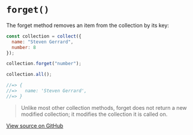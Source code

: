 # `forget()`

The forget method removes an item from the collection by its key:

```js
const collection = collect({
  name: "Steven Gerrard",
  number: 8
});

collection.forget("number");

collection.all();

//=> {
//=>   name: 'Steven Gerrard',
//=> }
```

> Unlike most other collection methods, forget does not return a new modified collection; it modifies the collection it is called on.




[View source on GitHub](https://github.com/ecrmnn/collect.js/blob/master/src/methods/forget.js)